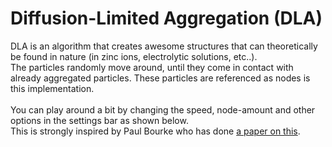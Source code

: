 # Diffusion-Limited Aggregation (DLA)
DLA is an algorithm that creates awesome structures that can theoretically be found in nature (in zinc ions, electrolytic solutions, etc..). <br />
The particles randomly move around, until they come in contact with already aggregated particles. These particles are referenced as nodes is this implementation.  <br />
<br />
You can play around a bit by changing the speed, node-amount and other options in the settings bar as shown below.  <br />
This is strongly inspired by Paul Bourke who has done <a href="http://paulbourke.net/fractals/dla/">a paper on this</a>. <br /> <br />
<img href="/img/example.png"></img>
